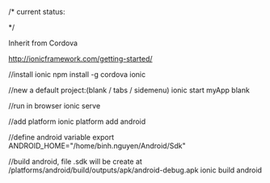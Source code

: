 /* current status:

*/

Inherit from Cordova

http://ionicframework.com/getting-started/

//install ionic
npm install -g cordova ionic

//new a default project:(blank / tabs / sidemenu)
ionic start myApp blank  

//run in browser
ionic serve

//add platform
ionic platform add android

//define android variable
export ANDROID_HOME="/home/binh.nguyen/Android/Sdk"

//build android, file .sdk will be create at /platforms/android/build/outputs/apk/android-debug.apk
ionic build android
